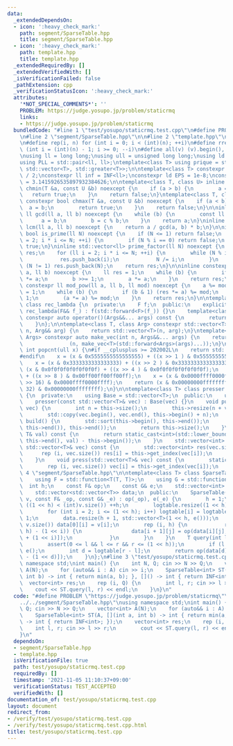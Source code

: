 ```yaml
---
data:
  _extendedDependsOn:
  - icon: ':heavy_check_mark:'
    path: segment/SparseTable.hpp
    title: segment/SparseTable.hpp
  - icon: ':heavy_check_mark:'
    path: template.hpp
    title: template.hpp
  _extendedRequiredBy: []
  _extendedVerifiedWith: []
  _isVerificationFailed: false
  _pathExtension: cpp
  _verificationStatusIcon: ':heavy_check_mark:'
  attributes:
    '*NOT_SPECIAL_COMMENTS*': ''
    PROBLEM: https://judge.yosupo.jp/problem/staticrmq
    links:
    - https://judge.yosupo.jp/problem/staticrmq
  bundledCode: "#line 1 \"test/yosupo/staticrmq.test.cpp\"\n#define PROBLEM \"https://judge.yosupo.jp/problem/staticrmq\"\
    \n#line 2 \"segment/SparseTable.hpp\"\n\n#line 2 \"template.hpp\"\n\n#include<bits/stdc++.h>\n\
    \n#define rep(i, n) for (int i = 0; i < (int)(n); ++i)\n#define rrep(i, n) for\
    \ (int i = (int)(n) - 1; i >= 0; --i)\n#define all(v) (v).begin(), (v).end()\n\
    \nusing ll = long long;\nusing ull = unsigned long long;\nusing ld = long double;\n\
    using PLL = std::pair<ll, ll>;\ntemplate<class T> using prique = std::priority_queue<T,\
    \ std::vector<T>, std::greater<T>>;\n\ntemplate<class T> constexpr T INF = std::numeric_limits<T>::max()\
    \ / 2;\nconstexpr ll inf = INF<ll>;\nconstexpr ld EPS = 1e-8;\nconstexpr ld PI\
    \ = 3.1415926535897932384626;\n\ntemplate<class T, class U> inline constexpr bool\
    \ chmin(T &a, const U &b) noexcept {\n    if (a > b) {\n        a = b;\n     \
    \   return true;\n    }\n    return false;\n}\ntemplate<class T, class U> inline\
    \ constexpr bool chmax(T &a, const U &b) noexcept {\n    if (a < b) {\n      \
    \  a = b;\n        return true;\n    }\n    return false;\n}\n\ninline constexpr\
    \ ll gcd(ll a, ll b) noexcept {\n    while (b) {\n        const ll c = a;\n  \
    \      a = b;\n        b = c % b;\n    }\n    return a;\n}\ninline constexpr ll\
    \ lcm(ll a, ll b) noexcept {\n    return a / gcd(a, b) * b;\n}\n\ninline constexpr\
    \ bool is_prime(ll N) noexcept {\n    if (N <= 1) return false;\n    for (ll i\
    \ = 2; i * i <= N; ++i) {\n        if (N % i == 0) return false;\n    }\n    return\
    \ true;\n}\ninline std::vector<ll> prime_factor(ll N) noexcept {\n    std::vector<ll>\
    \ res;\n    for (ll i = 2; i * i <= N; ++i) {\n        while (N % i == 0) {\n\
    \            res.push_back(i);\n            N /= i;\n        }\n    }\n    if\
    \ (N != 1) res.push_back(N);\n    return res;\n}\n\ninline constexpr ll my_pow(ll\
    \ a, ll b) noexcept {\n    ll res = 1;\n    while (b) {\n        if (b & 1) res\
    \ *= a;\n        b >>= 1;\n        a *= a;\n    }\n    return res;\n}\ninline\
    \ constexpr ll mod_pow(ll a, ll b, ll mod) noexcept {\n    a %= mod;\n    ll res\
    \ = 1;\n    while (b) {\n        if (b & 1) (res *= a) %= mod;\n        b >>=\
    \ 1;\n        (a *= a) %= mod;\n    }\n    return res;\n}\n\ntemplate<class F>\
    \ class rec_lambda {\n  private:\n    F f;\n  public:\n    explicit constexpr\
    \ rec_lambda(F&& f_) : f(std::forward<F>(f_)) {}\n    template<class... Args>\
    \ constexpr auto operator()(Args&&... args) const {\n        return f(*this, std::forward<Args>(args)...);\n\
    \    }\n};\n\ntemplate<class T, class Arg> constexpr std::vector<T> make_vec(int\
    \ n, Arg&& arg) {\n    return std::vector<T>(n, arg);\n}\ntemplate<class T, class...\
    \ Args> constexpr auto make_vec(int n, Args&&... args) {\n    return std::vector<decltype(make_vec<T>(args...))>\n\
    \               (n, make_vec<T>(std::forward<Args>(args)...));\n}\n\ninline constexpr\
    \ int popcnt(ull x) {\n#if __cplusplus >= 202002L\n    return std::popcount(x);\n\
    #endif\n    x = (x & 0x5555555555555555) + ((x >> 1 ) & 0x5555555555555555);\n\
    \    x = (x & 0x3333333333333333) + ((x >> 2 ) & 0x3333333333333333);\n    x =\
    \ (x & 0x0f0f0f0f0f0f0f0f) + ((x >> 4 ) & 0x0f0f0f0f0f0f0f0f);\n    x = (x & 0x00ff00ff00ff00ff)\
    \ + ((x >> 8 ) & 0x00ff00ff00ff00ff);\n    x = (x & 0x0000ffff0000ffff) + ((x\
    \ >> 16) & 0x0000ffff0000ffff);\n    return (x & 0x00000000ffffffff) + ((x >>\
    \ 32) & 0x00000000ffffffff);\n}\n\ntemplate<class T> class presser : public std::vector<T>\
    \ {\n  private:\n    using Base = std::vector<T>;\n  public:\n    using Base::Base;\n\
    \    presser(const std::vector<T>& vec) : Base(vec) {}\n    void push(const std::vector<T>&\
    \ vec) {\n        int n = this->size();\n        this->resize(n + vec.size());\n\
    \        std::copy(vec.begin(), vec.end(), this->begin() + n);\n    }\n    int\
    \ build() {\n        std::sort(this->begin(), this->end());\n        this->erase(std::unique(this->begin(),\
    \ this->end()), this->end());\n        return this->size();\n    }\n    int get_index(const\
    \ T& val) const {\n        return static_cast<int>(std::lower_bound(this->begin(),\
    \ this->end(), val) - this->begin());\n    }\n    std::vector<int> pressed(const\
    \ std::vector<T>& vec) const {\n        std::vector<int> res(vec.size());\n  \
    \      rep (i, vec.size()) res[i] = this->get_index(vec[i]);\n        return res;\n\
    \    }\n    void press(std::vector<T>& vec) const {\n        static_assert(std::is_integral<T>::value);\n\
    \        rep (i, vec.size()) vec[i] = this->get_index(vec[i]);\n    }\n};\n#line\
    \ 4 \"segment/SparseTable.hpp\"\n\ntemplate<class T> class SparseTable {\n  protected:\n\
    \    using F = std::function<T(T, T)>;\n    using G = std::function<T()>;\n  \
    \  int h;\n    const F& op;\n    const G& e;\n    std::vector<int> logtable;\n\
    \    std::vector<std::vector<T>> data;\n  public:\n    SparseTable(const std::vector<T>&\
    \ v, const F& _op, const G& _e) : op(_op), e(_e) {\n        h = 1;\n        while\
    \ ((1 << h) < (int)v.size()) ++h;\n        logtable.resize((1 << h) + 1, 0);\n\
    \        for (int i = 2; i <= (1 << h); i++) logtable[i] = logtable[i >> 1] +\
    \ 1;\n        data.resize(h + 1, std::vector<T>(1 << h, e()));\n        rep (i,\
    \ v.size()) data[0][i] = v[i];\n        rep (i, h) {\n            rep (j, (1 <<\
    \ h) - (1 << i)) {\n                data[i + 1][j] = op(data[i][j], data[i][j\
    \ + (1 << i)]);\n            }\n        }\n    }\n    T query(int l, int r) {\n\
    \        assert(0 <= l && l <= r && r <= (1 << h));\n        if (l == r) return\
    \ e();\n        int d = logtable[r - l];\n        return op(data[d][l], data[d][r\
    \ - (1 << d)]);\n    }\n};\n#line 3 \"test/yosupo/staticrmq.test.cpp\"\nusing\
    \ namespace std;\nint main() {\n    int N, Q; cin >> N >> Q;\n    vector<int>\
    \ A(N);\n    for (auto&& i : A) cin >> i;\n    SparseTable<int> ST(A, [](int a,\
    \ int b) -> int { return min(a, b); }, []() -> int { return INF<int>; });\n  \
    \  vector<int> res;\n    rep (i, Q) {\n        int l, r; cin >> l >> r;\n    \
    \    cout << ST.query(l, r) << endl;\n    }\n}\n"
  code: "#define PROBLEM \"https://judge.yosupo.jp/problem/staticrmq\"\n#include \"\
    ../../segment/SparseTable.hpp\"\nusing namespace std;\nint main() {\n    int N,\
    \ Q; cin >> N >> Q;\n    vector<int> A(N);\n    for (auto&& i : A) cin >> i;\n\
    \    SparseTable<int> ST(A, [](int a, int b) -> int { return min(a, b); }, []()\
    \ -> int { return INF<int>; });\n    vector<int> res;\n    rep (i, Q) {\n    \
    \    int l, r; cin >> l >> r;\n        cout << ST.query(l, r) << endl;\n    }\n\
    }\n"
  dependsOn:
  - segment/SparseTable.hpp
  - template.hpp
  isVerificationFile: true
  path: test/yosupo/staticrmq.test.cpp
  requiredBy: []
  timestamp: '2021-11-05 11:10:37+09:00'
  verificationStatus: TEST_ACCEPTED
  verifiedWith: []
documentation_of: test/yosupo/staticrmq.test.cpp
layout: document
redirect_from:
- /verify/test/yosupo/staticrmq.test.cpp
- /verify/test/yosupo/staticrmq.test.cpp.html
title: test/yosupo/staticrmq.test.cpp
---
```

